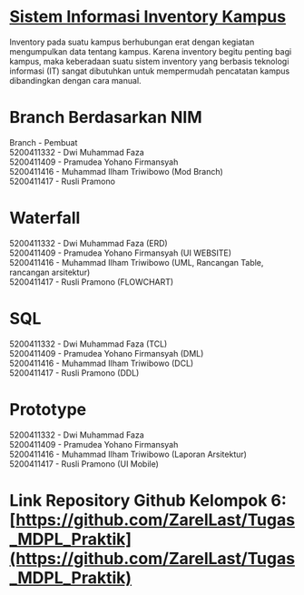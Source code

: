 # [Sistem Informasi Inventory Kampus](https://github.com/ZarelLast/Tugas_MDPL_Praktik)
Inventory pada suatu kampus berhubungan erat dengan kegiatan mengumpulkan data tentang kampus. Karena inventory begitu penting bagi kampus, maka keberadaan suatu sistem inventory yang berbasis teknologi informasi (IT) sangat dibutuhkan untuk mempermudah pencatatan kampus dibandingkan dengan cara manual.

# Branch Berdasarkan NIM
Branch     - Pembuat</br>
5200411332 - Dwi Muhammad Faza</br>
5200411409 - Pramudea Yohano Firmansyah</br>
5200411416 - Muhammad Ilham Triwibowo (Mod Branch)</br>
5200411417 - Rusli Pramono</br>

# Waterfall
5200411332 - Dwi Muhammad Faza (ERD)</br>
5200411409 - Pramudea Yohano Firmansyah (UI WEBSITE)</br>
5200411416 - Muhammad Ilham Triwibowo (UML, Rancangan Table, rancangan arsitektur)</br>
5200411417 - Rusli Pramono (FLOWCHART)</br>

# SQL
5200411332 - Dwi Muhammad Faza (TCL)</br>
5200411409 - Pramudea Yohano Firmansyah (DML)</br>
5200411416 - Muhammad Ilham Triwibowo (DCL)</br>
5200411417 - Rusli Pramono (DDL)</br>

# Prototype
5200411332 - Dwi Muhammad Faza</br>
5200411409 - Pramudea Yohano Firmansyah</br>
5200411416 - Muhammad Ilham Triwibowo (Laporan Arsitektur)</br>
5200411417 - Rusli Pramono (UI Mobile)</br>

# Link Repository Github Kelompok 6: [https://github.com/ZarelLast/Tugas_MDPL_Praktik](https://github.com/ZarelLast/Tugas_MDPL_Praktik)
